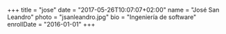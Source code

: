 +++
title = "jose"
date = "2017-05-26T10:07:07+02:00"
name = "José San Leandro"
photo = "jsanleandro.jpg"
bio = "Ingeniería de software"
enrollDate = "2016-01-01"
+++

